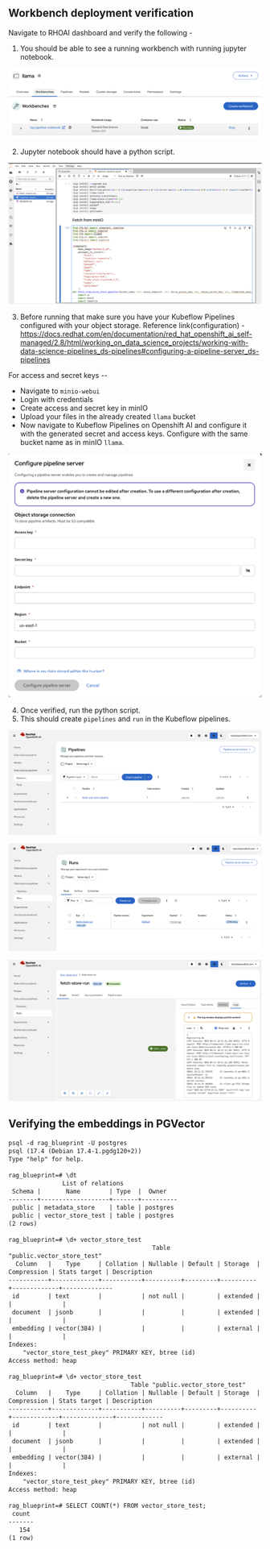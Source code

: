 ## Workbench deployment verification

Navigate to RHOAI dashboard and verify the following -
1. You should be able to see a running workbench with running jupyter notebook.

![Workbench UI](img/workbench.png)

2. Jupyter notebook should have a python script.

![Notebook](img/jupyter-nb.png)

3. Before running that make sure you have your Kubeflow Pipelines configured with your object storage.
   Reference link(configuration) - https://docs.redhat.com/en/documentation/red_hat_openshift_ai_self-managed/2.8/html/working_on_data_science_projects/working-with-data-science-pipelines_ds-pipelines#configuring-a-pipeline-server_ds-pipelines

  For access and secret keys --
  - Navigate to `minio-webui`
  - Login with credentials
  - Create access and secret key in minIO
  - Upload your files in the already created `llama` bucket
  - Now navigate to Kubeflow Pipelines on Openshift AI and configure it with the generated secret and access keys. Configure with the same bucket name as in minIO `llama`.

  ![KFP](img/kfp-configure.png)

4. Once verified, run the python script.
5. This should create `pipelines` and `run` in the Kubeflow pipelines.

![KFP-pipeline](img/kfp-pipeline.png)

![KFP](img/kfp-run.png)

![KFP](img/kfp-logs.png)


## Verifying the embeddings in PGVector

```
psql -d rag_blueprint -U postgres
psql (17.4 (Debian 17.4-1.pgdg120+2))
Type "help" for help.

rag_blueprint=# \dt
               List of relations
 Schema |       Name        | Type  |  Owner
--------+-------------------+-------+----------
 public | metadata_store    | table | postgres
 public | vector_store_test | table | postgres
(2 rows)

rag_blueprint=# \d+ vector_store_test
                                        Table "public.vector_store_test"
  Column   |    Type     | Collation | Nullable | Default | Storage  | Compression | Stats target | Description
-----------+-------------+-----------+----------+---------+----------+-------------+--------------
 id        | text        |           | not null |         | extended |             |              |
 document  | jsonb       |           |          |         | extended |             |              |
 embedding | vector(384) |           |          |         | external |             |              |
Indexes:
    "vector_store_test_pkey" PRIMARY KEY, btree (id)
Access method: heap

rag_blueprint=# \d+ vector_store_test
                                  Table "public.vector_store_test"
  Column   |    Type     | Collation | Nullable | Default | Storage  | Compression | Stats target | Description
-----------+-------------+-----------+----------+---------+----------+-------------+--------------+-------------
 id        | text        |           | not null |         | extended |             |              |
 document  | jsonb       |           |          |         | extended |             |              |
 embedding | vector(384) |           |          |         | external |             |              |
Indexes:
    "vector_store_test_pkey" PRIMARY KEY, btree (id)
Access method: heap

rag_blueprint=# SELECT COUNT(*) FROM vector_store_test;
 count
-------
   154
(1 row)